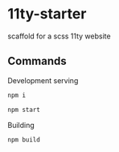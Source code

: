 # 11ty-starter

scaffold for a scss 11ty website

## Commands

Development serving

```bash
npm i

npm start
```

Building
```bash
npm build
```
